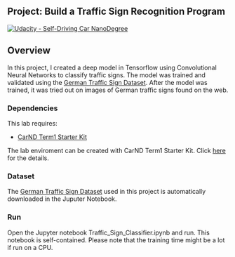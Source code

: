## Project: Build a Traffic Sign Recognition Program
[![Udacity - Self-Driving Car NanoDegree](https://s3.amazonaws.com/udacity-sdc/github/shield-carnd.svg)](http://www.udacity.com/drive)

Overview
---
In this project,  I created a deep model in Tensorflow using Convolutional Neural Networks to classify traffic signs. The model was  trained and validated using the [German Traffic Sign Dataset](http://benchmark.ini.rub.de/?section=gtsrb&subsection=dataset). After the model was trained, it was tried out on images of German traffic signs found on the web. 

### Dependencies
This lab requires:

* [CarND Term1 Starter Kit](https://github.com/udacity/CarND-Term1-Starter-Kit)

The lab enviroment can be created with CarND Term1 Starter Kit. Click [here](https://github.com/udacity/CarND-Term1-Starter-Kit/blob/master/README.md) for the details.

### Dataset

The [German Traffic Sign Dataset](http://benchmark.ini.rub.de/?section=gtsrb&subsection=dataset) used in this project is automatically downloaded in the Juputer Notebook. 

### Run 

Open the Jupyter notebook Traffic_Sign_Classifier.ipynb and run. This notebook is self-contained. Please note that the training time might be a lot if run on a CPU. 




